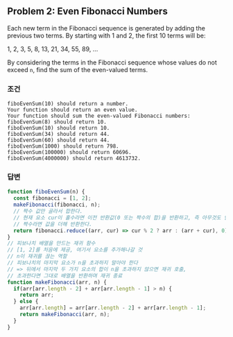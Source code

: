 ## Problem 2: Even Fibonacci Numbers

Each new term in the Fibonacci sequence is generated by adding the previous two terms. By starting with 1 and 2, the first 10 terms will be:

1, 2, 3, 5, 8, 13, 21, 34, 55, 89, ...  

By considering the terms in the Fibonacci sequence whose values do not exceed `n`, find the sum of the even-valued terms.

### 조건
```
fiboEvenSum(10) should return a number.
Your function should return an even value.
Your function should sum the even-valued Fibonacci numbers: fiboEvenSum(8) should return 10.
fiboEvenSum(10) should return 10.
fiboEvenSum(34) should return 44.
fiboEvenSum(60) should return 44.
fiboEvenSum(1000) should return 798.
fiboEvenSum(100000) should return 60696.
fiboEvenSum(4000000) should return 4613732.
```

### 답변
```javascript
function fiboEvenSum(n) {
  const fibonacci = [1, 2];
  makeFibonacci(fibonacci, n);
  // 짝수 값만 골라서 합한다. 
  // 현재 요소 cur이 홀수라면 이전 반환값(0 또는 짝수의 합)을 반환하고, 즉 아무것도 안 하고
  // 짝수라면 값을 더해 반환한다. 
  return fibonacci.reduce((arr, cur) => cur % 2 ? arr : (arr + cur), 0);
}
// 피보나치 배열을 만드는 재귀 함수
// [1, 2]를 처음에 제공, 여기서 요소를 추가해나갈 것
// n이 재귀를 끊는 역할
// 피보나치의 마지막 요소가 n을 초과하지 말아야 한다
// => 뒤에서 마지막 두 가지 요소의 합이 n을 초과하지 않으면 재귀 호출, 
// 초과한다면 그대로 배열을 반환하며 재귀 종료
function makeFibonacci(arr, n) {
  if(arr[arr.length - 2] + arr[arr.length - 1] > n) {
    return arr;
  } else {
    arr[arr.length] = arr[arr.length - 2] + arr[arr.length - 1];
    return makeFibonacci(arr, n);
  }
}
```
